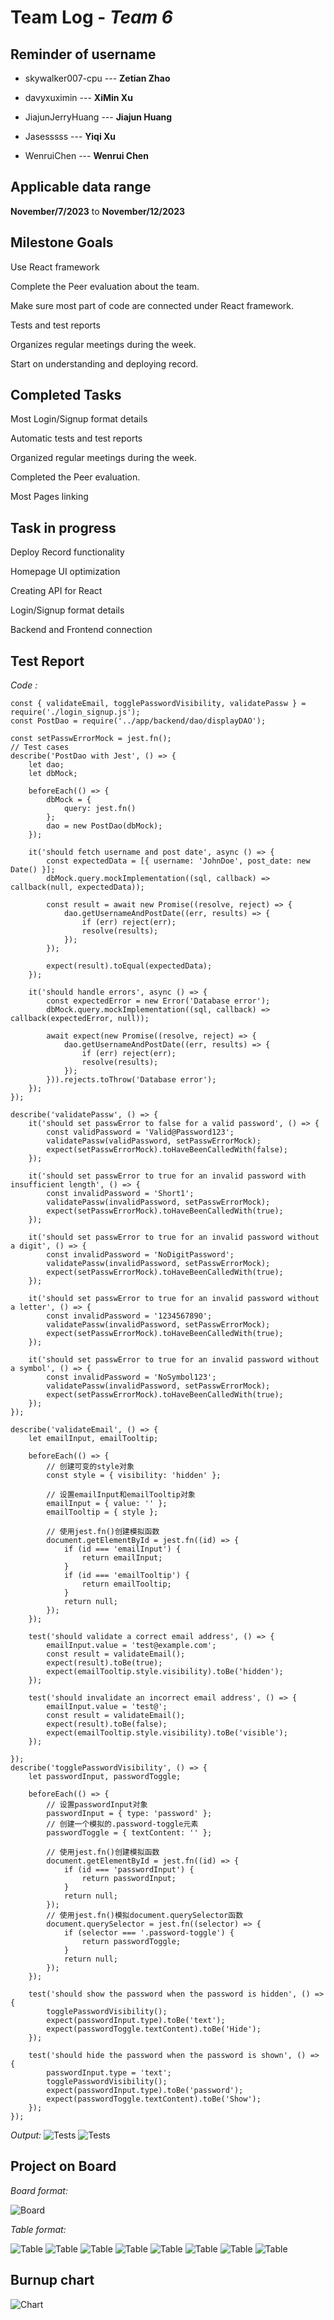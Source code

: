 # Team Log - _Team 6_

## Reminder of username 
* skywalker007-cpu --- **Zetian Zhao**

* davyxuximin --- **XiMin Xu**

* JiajunJerryHuang --- **Jiajun Huang**

* Jasesssss --- **Yiqi Xu**

* WenruiChen --- **Wenrui Chen**

## Applicable data range
**November/7/2023** to **November/12/2023**

## Milestone Goals
Use React framework

Complete the Peer evaluation about the team.

Make sure most part of code are connected under React framework.

Tests and test reports

Organizes regular meetings during the week.

Start on understanding and deploying record.


## Completed Tasks 
Most Login/Signup format details

Automatic tests and test reports

Organized regular meetings during the week.

Completed the Peer evaluation.

Most Pages linking

## Task in progress
Deploy Record functionality

Homepage UI optimization

Creating API for React

Login/Signup format details

Backend and Frontend connection


## Test Report
*Code :*
```test
const { validateEmail, togglePasswordVisibility, validatePassw } = require('./login_signup.js');
const PostDao = require('../app/backend/dao/displayDAO');

const setPasswErrorMock = jest.fn();
// Test cases
describe('PostDao with Jest', () => {
    let dao;
    let dbMock;

    beforeEach(() => {
        dbMock = {
            query: jest.fn()
        };
        dao = new PostDao(dbMock);
    });

    it('should fetch username and post date', async () => {
        const expectedData = [{ username: 'JohnDoe', post_date: new Date() }];
        dbMock.query.mockImplementation((sql, callback) => callback(null, expectedData));

        const result = await new Promise((resolve, reject) => {
            dao.getUsernameAndPostDate((err, results) => {
                if (err) reject(err);
                resolve(results);
            });
        });

        expect(result).toEqual(expectedData);
    });

    it('should handle errors', async () => {
        const expectedError = new Error('Database error');
        dbMock.query.mockImplementation((sql, callback) => callback(expectedError, null));

        await expect(new Promise((resolve, reject) => {
            dao.getUsernameAndPostDate((err, results) => {
                if (err) reject(err);
                resolve(results);
            });
        })).rejects.toThrow('Database error');
    });
});

describe('validatePassw', () => {
    it('should set passwError to false for a valid password', () => {
        const validPassword = 'Valid@Password123';
        validatePassw(validPassword, setPasswErrorMock);
        expect(setPasswErrorMock).toHaveBeenCalledWith(false);
    });

    it('should set passwError to true for an invalid password with insufficient length', () => {
        const invalidPassword = 'Short1';
        validatePassw(invalidPassword, setPasswErrorMock);
        expect(setPasswErrorMock).toHaveBeenCalledWith(true);
    });

    it('should set passwError to true for an invalid password without a digit', () => {
        const invalidPassword = 'NoDigitPassword';
        validatePassw(invalidPassword, setPasswErrorMock);
        expect(setPasswErrorMock).toHaveBeenCalledWith(true);
    });

    it('should set passwError to true for an invalid password without a letter', () => {
        const invalidPassword = '1234567890';
        validatePassw(invalidPassword, setPasswErrorMock);
        expect(setPasswErrorMock).toHaveBeenCalledWith(true);
    });

    it('should set passwError to true for an invalid password without a symbol', () => {
        const invalidPassword = 'NoSymbol123';
        validatePassw(invalidPassword, setPasswErrorMock);
        expect(setPasswErrorMock).toHaveBeenCalledWith(true);
    });
});

describe('validateEmail', () => {
    let emailInput, emailTooltip;

    beforeEach(() => {
        // 创建可变的style对象
        const style = { visibility: 'hidden' };

        // 设置emailInput和emailTooltip对象
        emailInput = { value: '' };
        emailTooltip = { style };

        // 使用jest.fn()创建模拟函数
        document.getElementById = jest.fn((id) => {
            if (id === 'emailInput') {
                return emailInput;
            }
            if (id === 'emailTooltip') {
                return emailTooltip;
            }
            return null;
        });
    });

    test('should validate a correct email address', () => {
        emailInput.value = 'test@example.com';
        const result = validateEmail();
        expect(result).toBe(true);
        expect(emailTooltip.style.visibility).toBe('hidden');
    });

    test('should invalidate an incorrect email address', () => {
        emailInput.value = 'test@';
        const result = validateEmail();
        expect(result).toBe(false);
        expect(emailTooltip.style.visibility).toBe('visible');
    });

});
describe('togglePasswordVisibility', () => {
    let passwordInput, passwordToggle;

    beforeEach(() => {
        // 设置passwordInput对象
        passwordInput = { type: 'password' };
        // 创建一个模拟的.password-toggle元素
        passwordToggle = { textContent: '' };

        // 使用jest.fn()创建模拟函数
        document.getElementById = jest.fn((id) => {
            if (id === 'passwordInput') {
                return passwordInput;
            }
            return null;
        });
        // 使用jest.fn()模拟document.querySelector函数
        document.querySelector = jest.fn((selector) => {
            if (selector === '.password-toggle') {
                return passwordToggle;
            }
            return null;
        });
    });

    test('should show the password when the password is hidden', () => {
        togglePasswordVisibility();
        expect(passwordInput.type).toBe('text');
        expect(passwordToggle.textContent).toBe('Hide');
    });

    test('should hide the password when the password is shown', () => {
        passwordInput.type = 'text';
        togglePasswordVisibility();
        expect(passwordInput.type).toBe('password');
        expect(passwordToggle.textContent).toBe('Show');
    });
});
```
*Output:*
![Tests](Test.jpg)
![Tests](Test2.jpg)

## Project on Board
*Board format:*

![Board](Board.png)

*Table format:*

![Table](table1.png)
![Table](table2.png)
![Table](table3.png)
![Table](table4.png)
![Table](table5.png)
![Table](table6.png)
![Table](table7.png)
![Table](table8.png)

## Burnup chart
![Chart](Chart.png)